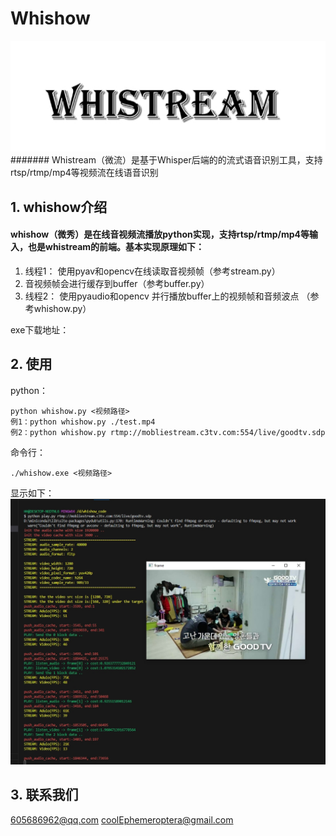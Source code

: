 # Whishow
![avatar](img/img1.png)
####### Whistream（微流）是基于Whisper后端的的流式语音识别工具，支持rtsp/rtmp/mp4等视频流在线语音识别

## 1. whishow介绍
#### whishow（微秀）是在线音视频流播放python实现，支持rtsp/rtmp/mp4等输入，也是whistream的前端。基本实现原理如下：

  1. 线程1： 使用pyav和opencv在线读取音视频帧（参考stream.py）
  2. 音视频帧会进行缓存到buffer（参考buffer.py）
  3. 线程2： 使用pyaudio和opencv 并行播放buffer上的视频帧和音频波点 （参考whishow.py）

exe下载地址：



## 2. 使用

python：

    python whishow.py <视频路径>
    例1：python whishow.py ./test.mp4
    例2：python whishow.py rtmp://mobliestream.c3tv.com:554/live/goodtv.sdp

命令行：

    ./whishow.exe <视频路径>

显示如下：
![avatar](img/img2.png)

## 3. 联系我们
605686962@qq.com
coolEphemeroptera@gmail.com


